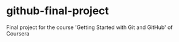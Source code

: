 # github-final-project
Final project for the course 'Getting Started with Git and GitHub' of Coursera
